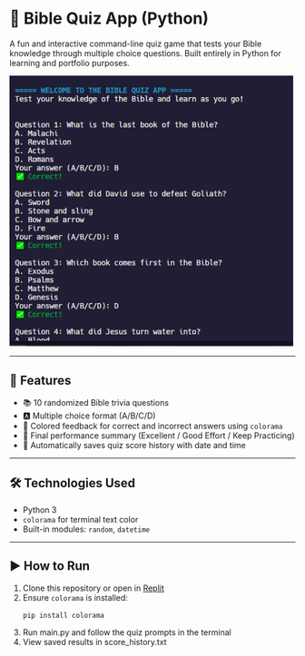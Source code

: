# 📖 Bible Quiz App (Python)

A fun and interactive command-line quiz game that tests your Bible knowledge through multiple choice questions. Built entirely in Python for learning and portfolio purposes.

<img src="bible_quiz_screenshot.png" alt="Bible Quiz Screenshot" width="500"/>

---

## 🔹 Features

- 📚 10 randomized Bible trivia questions
- 🅰️ Multiple choice format (A/B/C/D)
- 🎨 Colored feedback for correct and incorrect answers using `colorama`
- 💯 Final performance summary (Excellent / Good Effort / Keep Practicing)
- 💾 Automatically saves quiz score history with date and time

---

## 🛠️ Technologies Used

- Python 3
- `colorama` for terminal text color
- Built-in modules: `random`, `datetime`

---

## ▶️ How to Run

1. Clone this repository or open in [Replit](https://replit.com)
2. Ensure `colorama` is installed:
   ```bash
   pip install colorama
4. Run main.py and follow the quiz prompts in the terminal
5. View saved results in score_history.txt

